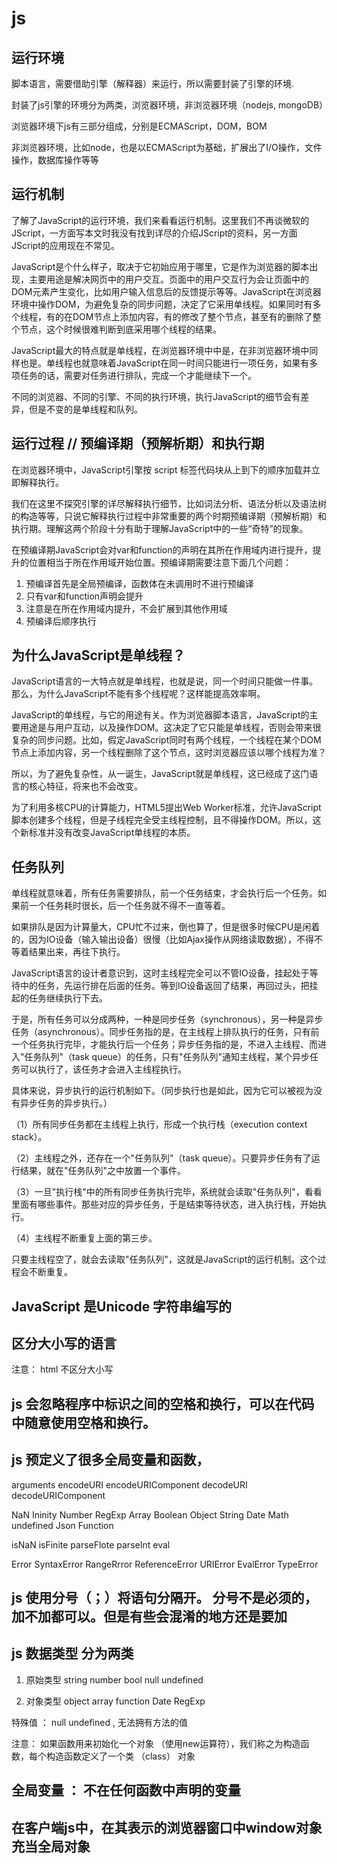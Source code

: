 # js


## 运行环境

脚本语言，需要借助引擎（解释器）来运行，所以需要封装了引擎的环境.

封装了js引擎的环境分为两类，浏览器环境，非浏览器环境（nodejs, mongoDB）

浏览器环境下js有三部分组成，分别是ECMAScript，DOM，BOM

非浏览器环境，比如node，也是以ECMAScript为基础，扩展出了I/O操作，文件操作，数据库操作等等



## 运行机制

了解了JavaScript的运行环境，我们来看看运行机制。这里我们不再谈微软的JScript，一方面写本文时我没有找到详尽的介绍JScript的资料，另一方面JScript的应用现在不常见。

JavaScript是个什么样子，取决于它初始应用于哪里，它是作为浏览器的脚本出现，主要用途是解决网页中的用户交互。页面中的用户交互行为会让页面中的DOM元素产生变化，比如用户输入信息后的反馈提示等等。JavaScript在浏览器环境中操作DOM，为避免复杂的同步问题，决定了它采用单线程。如果同时有多个线程，有的在DOM节点上添加内容，有的修改了整个节点，甚至有的删除了整个节点，这个时候很难判断到底采用哪个线程的结果。

JavaScript最大的特点就是单线程，在浏览器环境中中是，在非浏览器环境中同样也是。单线程也就意味着JavaScript在同一时间只能进行一项任务，如果有多项任务的话，需要对任务进行排队，完成一个才能继续下一个。

不同的浏览器、不同的引擎、不同的执行环境，执行JavaScript的细节会有差异，但是不变的是单线程和队列。



## 运行过程   // 预编译期（预解析期）和执行期

在浏览器环境中，JavaScript引擎按 script 标签代码块从上到下的顺序加载并立即解释执行。

我们在这里不探究引擎的详尽解释执行细节，比如词法分析、语法分析以及语法树的构造等等，只说它解释执行过程中非常重要的两个时期预编译期（预解析期）和执行期。理解这两个阶段十分有助于理解JavaScript中的一些“奇特”的现象。

在预编译期JavaScript会对var和function的声明在其所在作用域内进行提升，提升的位置相当于所在作用域开始位置。预编译期需要注意下面几个问题：

1. 预编译首先是全局预编译，函数体在未调用时不进行预编译
2. 只有var和function声明会提升
3. 注意是在所在作用域内提升，不会扩展到其他作用域
4. 预编译后顺序执行



## 为什么JavaScript是单线程？

JavaScript语言的一大特点就是单线程，也就是说，同一个时间只能做一件事。那么，为什么JavaScript不能有多个线程呢？这样能提高效率啊。

JavaScript的单线程，与它的用途有关。作为浏览器脚本语言，JavaScript的主要用途是与用户互动，以及操作DOM。这决定了它只能是单线程，否则会带来很复杂的同步问题。比如，假定JavaScript同时有两个线程，一个线程在某个DOM节点上添加内容，另一个线程删除了这个节点，这时浏览器应该以哪个线程为准？

所以，为了避免复杂性，从一诞生，JavaScript就是单线程，这已经成了这门语言的核心特征，将来也不会改变。

为了利用多核CPU的计算能力，HTML5提出Web Worker标准，允许JavaScript脚本创建多个线程，但是子线程完全受主线程控制，且不得操作DOM。所以，这个新标准并没有改变JavaScript单线程的本质。



## 任务队列

单线程就意味着，所有任务需要排队，前一个任务结束，才会执行后一个任务。如果前一个任务耗时很长，后一个任务就不得不一直等着。

如果排队是因为计算量大，CPU忙不过来，倒也算了，但是很多时候CPU是闲着的，因为IO设备（输入输出设备）很慢（比如Ajax操作从网络读取数据），不得不等着结果出来，再往下执行。

JavaScript语言的设计者意识到，这时主线程完全可以不管IO设备，挂起处于等待中的任务，先运行排在后面的任务。等到IO设备返回了结果，再回过头，把挂起的任务继续执行下去。

于是，所有任务可以分成两种，一种是同步任务（synchronous），另一种是异步任务（asynchronous）。同步任务指的是，在主线程上排队执行的任务，只有前一个任务执行完毕，才能执行后一个任务；异步任务指的是，不进入主线程、而进入"任务队列"（task queue）的任务，只有"任务队列"通知主线程，某个异步任务可以执行了，该任务才会进入主线程执行。

具体来说，异步执行的运行机制如下。（同步执行也是如此，因为它可以被视为没有异步任务的异步执行。）

（1）所有同步任务都在主线程上执行，形成一个执行栈（execution context stack）。

（2）主线程之外，还存在一个"任务队列"（task queue）。只要异步任务有了运行结果，就在"任务队列"之中放置一个事件。

（3）一旦"执行栈"中的所有同步任务执行完毕，系统就会读取"任务队列"，看看里面有哪些事件。那些对应的异步任务，于是结束等待状态，进入执行栈，开始执行。

（4）主线程不断重复上面的第三步。

只要主线程空了，就会去读取"任务队列"，这就是JavaScript的运行机制。这个过程会不断重复。




## JavaScript 是Unicode 字符串编写的

## 区分大小写的语言

注意： html 不区分大小写

## js 会忽略程序中标识之间的空格和换行，可以在代码中随意使用空格和换行。 

## js 预定义了很多全局变量和函数，

arguments		encodeURI		encodeURIComponent			decodeURI		decodeURIComponent

NaN 		Ininity		Number		RegExp		Array		Boolean			Object 		 	String			Date		Math		undefined 		Json		Function

isNaN		isFinite		parseFlote		parseInt		eval	

Error		SyntaxError		RangeRrror		 	ReferenceError 		URIError		 EvalError		TypeError	

			

## js 使用分号（；）将语句分隔开。 分号不是必须的，加不加都可以。但是有些会混淆的地方还是要加


					
## js 数据类型 分为两类

1. 原始类型 string number bool null undefined

2. 对象类型 object array function Date RegExp

特殊值 ：  null undefined , 无法拥有方法的值

注意： 如果函数用来初始化一个对象 （使用new运算符），我们称之为构造函数，每个构造函数定义了一个类 （class） 对象 

## 全局变量 ： 不在任何函数中声明的变量

## 在客户端js中，在其表示的浏览器窗口中window对象充当全局对象
